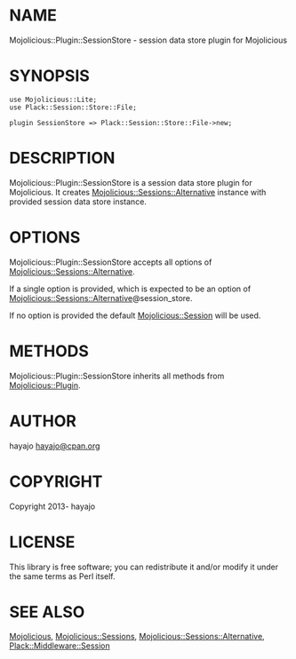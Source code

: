 # NAME

Mojolicious::Plugin::SessionStore - session data store plugin for Mojolicious

# SYNOPSIS

    use Mojolicious::Lite;
    use Plack::Session::Store::File;

    plugin SessionStore => Plack::Session::Store::File->new;

# DESCRIPTION

Mojolicious::Plugin::SessionStore is a session data store plugin for Mojolicious. It creates [Mojolicious::Sessions::Alternative](http://search.cpan.org/perldoc?Mojolicious::Sessions::Alternative) instance with provided session data store instance.

# OPTIONS

Mojolicious::Plugin::SessionStore accepts all options of [Mojolicious::Sessions::Alternative](http://search.cpan.org/perldoc?Mojolicious::Sessions::Alternative).

If a single option is provided, which is expected to be an option of [Mojolicious::Sessions::Alternative](http://search.cpan.org/perldoc?Mojolicious::Sessions::Alternative)@session\_store.

If no option is provided the default <Mojolicious::Session> will be used.

# METHODS

Mojolicious::Plugin::SessionStore inherits all methods from [Mojolicious::Plugin](http://search.cpan.org/perldoc?Mojolicious::Plugin).

# AUTHOR

hayajo <hayajo@cpan.org>

# COPYRIGHT

Copyright 2013- hayajo

# LICENSE

This library is free software; you can redistribute it and/or modify
it under the same terms as Perl itself.

# SEE ALSO

[Mojolicious](http://search.cpan.org/perldoc?Mojolicious), [Mojolicious::Sessions](http://search.cpan.org/perldoc?Mojolicious::Sessions), [Mojolicious::Sessions::Alternative](http://search.cpan.org/perldoc?Mojolicious::Sessions::Alternative), [Plack::Middleware::Session](http://search.cpan.org/perldoc?Plack::Middleware::Session)
